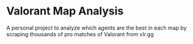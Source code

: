 # Valorant Map Analysis
A personal project to analyze which agents are the best in each map by scraping thousands of pro matches of Valorant from vlr.gg

